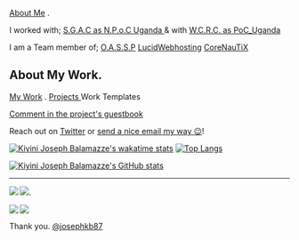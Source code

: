 <p> <a href="https://github.com/josephkb87">About Me</a> .<p> I worked with; <a href="https://spacegeneration.org/regions/africa/uganda">S.G.A.C as N.P.o.C Uganda </a> & with <a href="https://wcrc.world/Files/WCRC_POC.pdf">W.C.R.C. as PoC_Uganda</a> </p>
<p> I am a Team member of; <a href="https://github.com/OASSP">O.A.S.S.P</a>  <a href="https://github.com/LUCIDWEBHOSTING">LucidWebhosting</a> <a href="https://github.com/CORENAUTICS">CoreNauTiX</a></p>

## About My Work.
 <div>
<p> <a href="https://github.com/josephkb87?tab=repositories">My Work</a> . <a href="https://github.com/josephkb87?tab=projects"> Projects </a> Work Templates
</div
___
If you can spare a few 💵:[Buy me a coffee :coffee:](https://www.buymeacoffee.com/josephkb87) (one-time) OR [Sponsor me :😊:](https://github.com/sponsors/josephkb87) (recurring monthly).

[Comment in the project's guestbook](https://github.com/josephkb87/josephkb87?tab=repositories/issues/)

Reach out on [Twitter](https://twitter.com/clydekingkid) or [send a nice email my way :wink:](mailto:kiyinijoseph@gmail.com)!

[![Kiyini Joseph Balamazze's wakatime stats](https://github-readme-stats.vercel.app/api/wakatime?username=@josephkb&langs_count=10&layout=compact&show_icons=true&show_icons=true&theme=buefy&show_icons=true)](https://github.com/josephkb87/github-readme-stats) [![Top Langs](https://github-readme-stats.vercel.app/api/top-langs/?username=josephkb87&show_icons=true&theme=tokyonight&langs_count=10&layout=compact)](https://github.com/josephkb87/github-readme-stats) 

 [![Kiyini Joseph Balamazze's GitHub stats](https://github-readme-stats.vercel.app/api?username=josephkb87&show_icons=true&show_icons=true&theme=synthwave&show_icons=true)](https://github.com/josephkb87/github-readme-stats)
___
 <div>
<p><a href="https://github.com/josephkb87/Matlab & Octave with Jupyter Notebooks"><img align="center right" src="https://github-readme-stats.vercel.app/api/pin/?username=josephkb87&show_icons=true&show_icons=true&theme=gruvbox&repo=JuMatOct" /></a>. <a href="https://github.com/josephkb87/PythonBasics"><img align="left" src="https://github-readme-stats.vercel.app/api/pin/?username=josephkb87&show_icons=true&show_icons=true&theme=algolia&repo=PythonBasics" /></a> </p> </div>

<div> 
<p>
<a href="https://github.com/josephkb87/Matlab_Octave"><img align="center right" src="https://github-readme-stats.vercel.app/api/pin/?username=josephkb87&show_icons=true&show_icons=true&theme=gruvbox&repo=Matlab_Octave" /></a>
</a> <a href="https://github.com/josephkb87/Java_JS_Basics_n_Projects">
  <img align="left" src="https://github-readme-stats.vercel.app/api/pin/?username=josephkb87&show_icons=true&show_icons=true&theme=solarized-light&repo=Java_JS_Basics_n_Projects" /></a>
</p>
 </div>
 
  <!--START_SECTION:waka-->

  <!--END_SECTION:waka-->

  Thank you.
  [@josephkb87](https://github.com/josephkb87)

